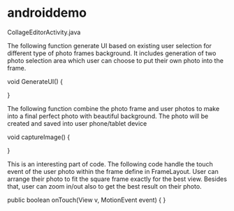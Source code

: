 # androiddemo

CollageEditorActivity.java

The following function generate UI based on existing user selection for different type of photo frames background. It includes generation of two photo selection area which user can choose to put their own photo into the frame.

void GenerateUI()
{

}


The following function combine the photo frame and user photos to make into a final perfect photo with beautiful background. The photo will be created and saved into user phone/tablet device

void captureImage()
{

}


This is an interesting part of code. The following code handle the touch event of the user photo within the frame define in FrameLayout. User can arrange their photo to fit the square frame exactly for the best view. Besides that, user can zoom in/out also to get the best result on their photo.

public boolean onTouch(View v, MotionEvent event) {
}

